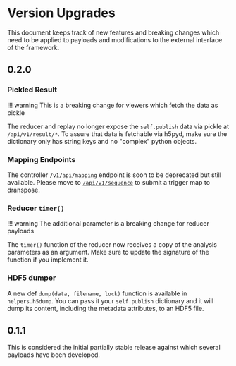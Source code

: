 # Version Upgrades

This document keeps track of new features and breaking changes which need to be applied to payloads and modifications to the external interface of the framework.

## 0.2.0

### Pickled Result

!!! warning
    This is a breaking change for viewers which fetch the data as pickle

The reducer and replay no longer expose the `self.publish` data via pickle at `/api/v1/result/*`.
To assure that data is fetchable via h5pyd, make sure the dictionary only has string keys and no "complex" python objects.

### Mapping Endpoints

The controller `/v1/api/mapping` endpoint is soon to be deprecated but still available. Please move to [`/api/v1/sequence`](../reference/internals/controller.md) to submit a trigger map to dranspose.

### Reducer `timer()`

!!! warning
    The additional parameter is a breaking change for reducer payloads

The `timer()` function of the reducer now receives a copy of the analysis parameters as an argument. Make sure to update the signature of the function if you implement it.

### HDF5 dumper

A new 
def `dump(data, filename, lock)` function is available in `helpers.h5dump`. You can pass it your `self.publish` dictionary and it will dump its content, including the metadata attributes, to an HDF5 file.

## 0.1.1

This is considered the initial partially stable release against which several payloads have been developed.
